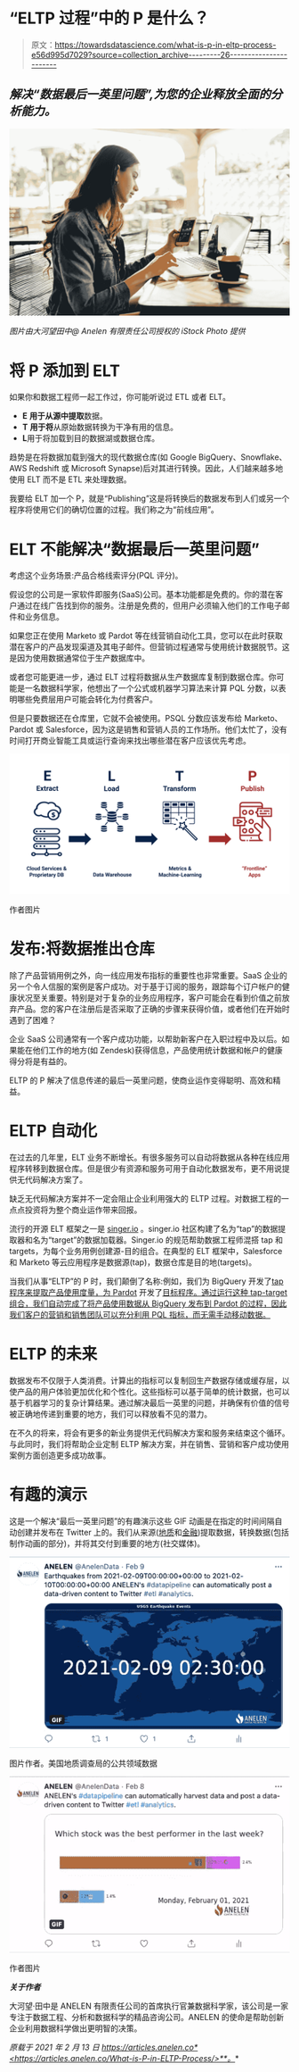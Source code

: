 # “ELTP 过程”中的 P 是什么？

> 原文：<https://towardsdatascience.com/what-is-p-in-eltp-process-e56d995d7029?source=collection_archive---------26----------------------->

## *解决“数据最后一英里问题”,为您的企业释放全面的分析能力。*

![](img/a7b3fe7bb82a8c07421b38630229f66f.png)

*图片由大河望田中@ Anelen 有限责任公司授权的 iStock Photo 提供*

# 将 P 添加到 ELT

如果你和数据工程师一起工作过，你可能听说过 ETL 或者 ELT。

*   **E** **用于从源中提取**数据。
*   **T** **用于将**从原始数据转换为干净有用的信息。
*   **L**用于将加载到目的数据湖或数据仓库。

趋势是在将数据加载到强大的现代数据仓库(如 Google BigQuery、Snowflake、AWS Redshift 或 Microsoft Synapse)后对其进行转换。因此，人们越来越多地使用 ELT 而不是 ETL 来处理数据。

我要给 ELT 加一个 P，就是“Publishing”这是将转换后的数据发布到人们或另一个程序将使用它们的确切位置的过程。我们称之为“前线应用”。

# ELT 不能解决“数据最后一英里问题”

考虑这个业务场景:产品合格线索评分(PQL 评分)。

假设您的公司是一家软件即服务(SaaS)公司。基本功能都是免费的。你的潜在客户通过在线广告找到你的服务。注册是免费的，但用户必须输入他们的工作电子邮件和业务信息。

如果您正在使用 Marketo 或 Pardot 等在线营销自动化工具，您可以在此时获取潜在客户的产品发现渠道及其电子邮件。但营销过程通常与使用统计数据脱节。这是因为使用数据通常位于生产数据库中。

或者您可能更进一步，通过 ELT 过程将数据从生产数据库复制到数据仓库。你可能是一名数据科学家，他想出了一个公式或机器学习算法来计算 PQL 分数，以表明哪些免费层用户可能会转化为付费客户。

但是只要数据还在仓库里，它就不会被使用。PSQL 分数应该发布给 Marketo、Pardot 或 Salesforce，因为这是销售和营销人员的工作场所。他们太忙了，没有时间打开商业智能工具或运行查询来找出哪些潜在客户应该优先考虑。

![](img/5705a04dc7b02bb8601cf1981329b37b.png)

作者图片

# 发布:将数据推出仓库

除了产品营销用例之外，向一线应用发布指标的重要性也非常重要。SaaS 企业的另一个令人信服的案例是客户成功。对于基于订阅的服务，跟踪每个订户帐户的健康状况至关重要。特别是对于复杂的业务应用程序，客户可能会在看到价值之前放弃产品。您的客户在注册后是否采取了正确的步骤来获得价值，或者他们在开始时遇到了困难？

企业 SaaS 公司通常有一个客户成功功能，以帮助新客户在入职过程中及以后。如果能在他们工作的地方(如 Zendesk)获得信息，产品使用统计数据和帐户的健康得分将是有益的。

ELTP 的 P 解决了信息传递的最后一英里问题，使商业运作变得聪明、高效和精益。

# ELTP 自动化

在过去的几年里，ELT 业务不断增长。有很多服务可以自动将数据从各种在线应用程序转移到数据仓库。但是很少有资源和服务可用于自动化数据发布，更不用说提供无代码解决方案了。

缺乏无代码解决方案并不一定会阻止企业利用强大的 ELTP 过程。对数据工程的一点点投资将为整个商业运作带来回报。

流行的开源 ELT 框架之一是 [singer.io](https://singer.io) 。singer.io 社区构建了名为“tap”的数据提取器和名为“target”的数据加载器。Singer.io 的规范帮助数据工程师混搭 tap 和 targets，为每个业务用例创建源-目的组合。在典型的 ELT 框架中，Salesforce 和 Marketo 等云应用程序是数据源(tap)，数据仓库是目的地(targets)。

当我们从事“ELTP”的 P 时，我们颠倒了名称:例如，我们为 BigQuery 开发了[tap 程序来提取产品使用度量，为 Pardot](https://github.com/anelendata/tap-bigquery) 开发了[目标程序。通过运行这种 tap-target 组合，我们自动完成了将产品使用数据从 BigQuery 发布到 Pardot 的过程，因此我们客户的营销和销售团队可以充分利用 PQL 指标，而无需手动移动数据。](https://github.com/anelendata/target-pardot)

# ELTP 的未来

数据发布不仅限于人类消费。计算出的指标可以复制回生产数据存储或缓存层，以使产品的用户体验更加优化和个性化。这些指标可以基于简单的统计数据，也可以基于机器学习的复杂计算结果。通过解决最后一英里的问题，并确保有价值的信号被正确地传递到重要的地方，我们可以释放看不见的潜力。

在不久的将来，将会有更多的新业务提供无代码解决方案和服务来结束这个循环。与此同时，我们将帮助企业定制 ELTP 解决方案，并在销售、营销和客户成功使用案例方面创造更多成功故事。

# 有趣的演示

这是一个解决“最后一英里问题”的有趣演示这些 GIF 动画是在指定的时间间隔自动创建并发布在 Twitter 上的。我们从来源([地质](https://twitter.com/AnelenData/status/1359405517915971586)和[金融](https://twitter.com/AnelenData/status/1358869327185924106))提取数据，转换数据(包括制作动画的部分)，并将其交付到重要的地方(社交媒体)。

![](img/247c351ea5cde37e05913f94084fb557.png)

图片作者。美国地质调查局的公共领域数据

![](img/471b6134889a60c89fbc89d98edfe555.png)

作者图片

***关于作者***

大河望·田中是 ANELEN 有限责任公司的首席执行官兼数据科学家，该公司是一家专注于数据工程、分析和数据科学的精品咨询公司。ANELEN 的使命是帮助创新企业利用数据科学做出更明智的决策。

*原载于 2021 年 2 月 13 日 https://articles.anelen.co*<https://articles.anelen.co/What-is-P-in-ELTP-Process/>**。**